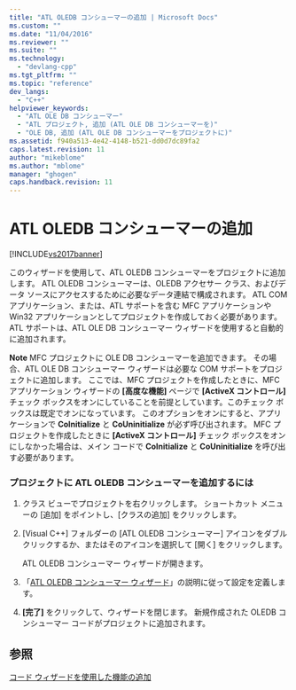 ```yaml
---
title: "ATL OLEDB コンシューマーの追加 | Microsoft Docs"
ms.custom: ""
ms.date: "11/04/2016"
ms.reviewer: ""
ms.suite: ""
ms.technology: 
  - "devlang-cpp"
ms.tgt_pltfrm: ""
ms.topic: "reference"
dev_langs: 
  - "C++"
helpviewer_keywords: 
  - "ATL OLE DB コンシューマー"
  - "ATL プロジェクト, 追加 (ATL OLE DB コンシューマーを)"
  - "OLE DB, 追加 (ATL OLE DB コンシューマーをプロジェクトに)"
ms.assetid: f940a513-4e42-4148-b521-dd0d7dc89fa2
caps.latest.revision: 11
author: "mikeblome"
ms.author: "mblome"
manager: "ghogen"
caps.handback.revision: 11
---
```

# ATL OLEDB コンシューマーの追加
[!INCLUDE[vs2017banner](../../assembler/inline/includes/vs2017banner.md)]

このウィザードを使用して、ATL OLEDB コンシューマーをプロジェクトに追加します。  ATL OLEDB コンシューマーは、OLEDB アクセサー クラス、およびデータ ソースにアクセスするために必要なデータ連結で構成されます。  ATL COM アプリケーション、または、ATL サポートを含む MFC アプリケーションや Win32 アプリケーションとしてプロジェクトを作成しておく必要があります。ATL サポートは、ATL OLE DB コンシューマー ウィザードを使用すると自動的に追加されます。  
  
 **Note** MFC プロジェクトに OLE DB コンシューマーを追加できます。  その場合、ATL OLE DB コンシューマー ウィザードは必要な COM サポートをプロジェクトに追加します。  ここでは、MFC プロジェクトを作成したときに、MFC アプリケーション ウィザードの **\[高度な機能\]** ページで **\[ActiveX コントロール\]** チェック ボックスをオンにしていることを前提としています。このチェック ボックスは既定でオンになっています。  このオプションをオンにすると、アプリケーションで **CoInitialize** と **CoUninitialize** が必ず呼び出されます。  MFC プロジェクトを作成したときに **\[ActiveX コントロール\]** チェック ボックスをオンにしなかった場合は、メイン コードで **CoInitialize** と **CoUninitialize** を呼び出す必要があります。  
  
### プロジェクトに ATL OLEDB コンシューマーを追加するには  
  
1.  クラス ビューでプロジェクトを右クリックします。  ショートカット メニューの \[追加\] をポイントし、\[クラスの追加\] をクリックします。  
  
2.  \[Visual C\+\+\] フォルダーの \[ATL OLEDB コンシューマー\] アイコンをダブルクリックするか、またはそのアイコンを選択して \[開く\] をクリックします。  
  
     ATL OLEDB コンシューマー ウィザードが開きます。  
  
3.  「[ATL OLEDB コンシューマー ウィザード](../../atl/reference/atl-ole-db-consumer-wizard.md)」の説明に従って設定を定義します。  
  
4.  **\[完了\]** をクリックして、ウィザードを閉じます。  新規作成された OLEDB コンシューマー コードがプロジェクトに追加されます。  
  
## 参照  
 [コード ウィザードを使用した機能の追加](../../ide/adding-functionality-with-code-wizards-cpp.md)